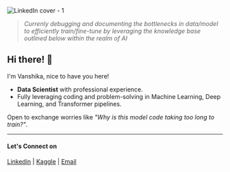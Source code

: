 
<!--![LinkedIn cover - 2](https://github.com/user-attachments/assets/49f58cd3-5abd-4381-b290-43ebb3cf9c70) -->
![LinkedIn cover - 1](https://github.com/user-attachments/assets/ad21f8da-c5fa-4f93-be2e-becaf7e41128)

> *Currenly debugging and documenting the bottlenecks in data/model to efficiently train/fine-tune by leveraging the knowledge base outlined below within the realm of AI*

## Hi there! 👋  
I'm Vanshika, nice to have you here! 

* **Data Scientist** with professional experience.
* Fully leveraging coding and problem-solving in Machine Learning, Deep Learning, and Transformer pipelines.


Open to exchange worries like *"Why is this model code taking too long to train?"*.

---

#### Let's Connect on
[Linkedin](https://www.linkedin.com/in/vanshikagupta-/)  |  [Kaggle](https://www.kaggle.com/vanshikagupta1136)  |  [Email](mailto:vanshika.arvind.gupta@gmail.com)


<!--
**vg11072001/vg11072001** is a ✨ _special_ ✨ repository because its `README.md` (this file) appears on your GitHub profile.

Here are some ideas to get you started:
- 🔭 I’m currently working on ...
- 🌱 I’m currently learning ...
- 👯 I’m looking to collaborate on ...
- 🤔 I’m looking for help with ...
- 💬 Ask me about ...
- 📫 How to reach me: ...
- 😄 Pronouns: ...
- ⚡ Fun fact: ...

-->

